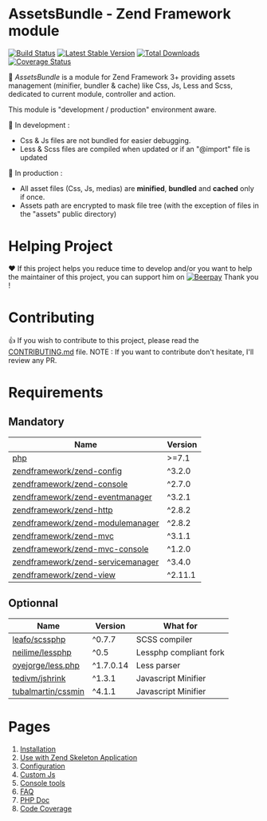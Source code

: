# AssetsBundle - Zend Framework module

[![Build Status](https://travis-ci.org/neilime/zf-assets-bundle.svg?branch=master)](https://travis-ci.org/neilime/zf-assets-bundle)
[![Latest Stable Version](https://poser.pugx.org/neilime/zf-assets-bundle/v/stable.svg)](https://packagist.org/packages/neilime/zf-assets-bundle)
[![Total Downloads](https://poser.pugx.org/neilime/zf-assets-bundle/downloads.svg)](https://packagist.org/packages/neilime/zf-assets-bundle)
[![Coverage Status](https://coveralls.io/repos/github/neilime/zf-assets-bundle/badge.svg?branch=master)](https://coveralls.io/github/neilime/zf-assets-bundle?branch=master)

📢 _AssetsBundle_ is a module for Zend Framework 3+ providing assets management (minifier, bundler & cache) like Css, Js, Less and Scss, dedicated to current module, controller and action.

This module is "development / production" environment aware.

🔧 In development :
 - Css & Js files are not bundled for easier debugging.
 - Less & Scss files are compiled when updated or if an "@import" file is updated

🚀 In production :
 - All asset files (Css, Js, medias) are __minified__, __bundled__ and __cached__ only if once. 
 - Assets path are encrypted to mask file tree (with the exception of files in the "assets" public directory)

# Helping Project

❤️ If this project helps you reduce time to develop and/or you want to help the maintainer of this project, you can support him on [![Beerpay](https://beerpay.io/neilime/zf-assets-bundle/badge.svg)](https://beerpay.io/neilime/zf-assets-bundle) Thank you !


# Contributing

👍 If you wish to contribute to this project, please read the [CONTRIBUTING.md](CONTRIBUTING.md) file.
NOTE : If you want to contribute don't hesitate, I'll review any PR.

# Requirements

## Mandatory

Name | Version
-----|--------
[php](https://secure.php.net/) | >=7.1
[zendframework/zend-config](https://github.com/zendframework/zend-config) | ^3.2.0
[zendframework/zend-console](https://github.com/zendframework/zend-console) | ^2.7.0
[zendframework/zend-eventmanager](https://github.com/zendframework/zend-eventmanager) | ^3.2.1
[zendframework/zend-http](https://github.com/zendframework/zend-http) | ^2.8.2
[zendframework/zend-modulemanager](https://github.com/zendframework/zend-modulemanager) | ^2.8.2
[zendframework/zend-mvc](https://github.com/zendframework/zend-mvc) | ^3.1.1
[zendframework/zend-mvc-console](https://github.com/zendframework/zend-mvc-console) | ^1.2.0
[zendframework/zend-servicemanager](https://github.com/zendframework/zend-servicemanager) | ^3.4.0
[zendframework/zend-view](https://github.com/zendframework/zend-view) | ^2.11.1

## Optionnal

Name | Version | What for 
-----|---------|----
[leafo/scssphp](https://github.com/leafo/scssphp) | ^0.7.7 | SCSS compiler
[neilime/lessphp](https://github.com/neilime/lessphp) | ^0.5 | Lessphp compliant fork
[oyejorge/less.php](https://github.com/oyejorge/less.php) | ^1.7.0.14 | Less parser
[tedivm/jshrink](https://github.com/tedivm/jshrink) | ^1.3.1 | Javascript Minifier
[tubalmartin/cssmin](https://github.com/tubalmartin/cssmin) | ^4.1.1 | Javascript Minifier

# Pages

1. [Installation](https://github.com/neilime/zf-assets-bundle/wiki/Installation)
2. [Use with Zend Skeleton Application](https://github.com/neilime/zf-assets-bundle/wiki/Use-with-Zend-Skeleton-Application)
3. [Configuration](https://github.com/neilime/zf-assets-bundle/wiki/Configuration)
4. [Custom Js](https://github.com/neilime/zf-assets-bundle/wiki/Custom-Js)
5. [Console tools](https://github.com/neilime/zf-assets-bundle/wiki/Console-tools)
6. [FAQ](https://github.com/neilime/zf-assets-bundle/wiki/FAQ)
7. [PHP Doc](http://neilime.github.io/zf-assets-bundle/phpdoc/)
8. [Code Coverage](http://neilime.github.io/zf-assets-bundle/coverage/)
